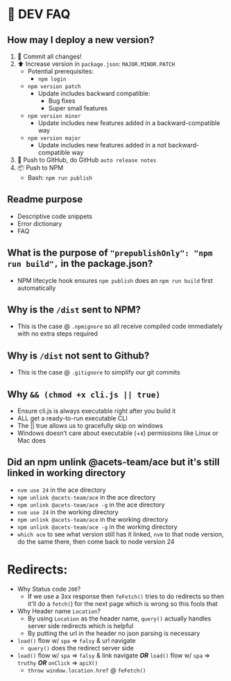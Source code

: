 # 💖 DEV FAQ



## How may I deploy a new version?
1. 💬 Commit all changes! 
1. ⬆️ Increase version in `package.json`: `MAJOR.MINOR.PATCH`
    - Potential prerequisites:
        - `npm login`
    - `npm version patch`
        - Update includes backward compatible:
            - Bug fixes
            - Super small features
    - `npm version minor`
        - Update includes new features added in a backward-compatible way
    - `npm version major`
        - Update includes new features added in a not backward-compatible way
1. 🚀 Push to GitHub, do GitHub `auto release notes`
1. 📦 Push  to NPM
    - Bash: `npm run publish`



## Readme purpose
- Descriptive code snippets
- Error dictionary
- FAQ



## What is the purpose of `"prepublishOnly": "npm run build",` in the package.json?
- NPM lifecycle hook ensures `npm publish` does an `npm run build` first automatically


## Why is the `/dist` sent to NPM?
- This is the case @ `.npmignore` so all receive compiled code immediately with no extra steps required


## Why is `/dist` not sent to Github?
- This is the case @ `.gitignore` to simplify our git commits


## Why `&& (chmod +x cli.js || true)`
- Ensure cli.js is always executable right after you build it
- ALL get a ready-to-run executable CLI 
- The || true allows us to gracefully skip on windows
- Windows doesn’t care about executable (+x) permissions like Linux or Mac does


## Did an npm unlink @acets-team/ace but it's still linked in working directory
- `nvm use 24` in the ace directory
- `npm unlink @acets-team/ace` in the ace directory
- `npm unlink @acets-team/ace -g` in the ace directory
- `nvm use 24` in the working directory
- `npm unlink @acets-team/ace` in the working directory
- `npm unlink @acets-team/ace -g` in the working directory
- `which ace` to see what version still has it linked, `nvm` to that node version, do the same there, then come back to node version 24


# Redirects:
- Why Status code `200`?
    - If we use a 3xx response then `feFetch()` tries to do redirects so then it'll do a `fetch(`) for the next page which is wrong so this fools that
- Why Header name `Location`?
    - By using `Location` as the header name, `query()` actually handles server side redirects which is helpful
    - By putting the url in the header no json parsing is necessary
- `load()` flow w/ `spa` => `falsy` & url navigate
    - `query()` does the redirect server side
- `load()` flow w/ `spa` => `falsy` & link navigate ***OR*** `load()` flow w/ `spa` => `truthy` ***OR*** `onClick` => `apiX()`
    - `throw window.location.href` @ `feFetch()`
